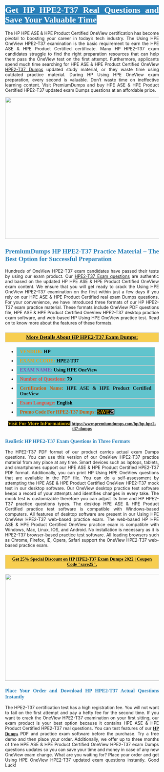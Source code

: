<h1 style="text-align: justify;"><span style="color:#ffffff;"><span style="font-family:Georgia,serif;"><strong><span style="background-color:#2980b9;">Get HP HPE2-T37 Real Questions and Save Your Valuable Time</span></strong></span></span></h1>

<p style="text-align: justify;">The HP HPE ASE & HPE Product Certified OneView certification has become pivotal to boosting your career in today’s tech industry. The Using HPE OneView HPE2-T37 examination is the basic requirement to earn the HPE ASE & HPE Product Certified certificate. Many HP HPE2-T37 exam candidates struggle to find the right preparation resources that can help them pass the OneView test on the first attempt. Furthermore, applicants spend much time searching for HPE ASE & HPE Product Certified OneView <a href="https://www.premiumdumps.com/hp/hp-hpe2-t37-dumps">HPE2-T37 Dumps</a> updated study material, or they waste time using outdated practice material. During HP Using HPE OneView exam preparation, every second is valuable. Don’t waste time on ineffective learning content. Visit PremiumDumps and buy HPE ASE & HPE Product Certified HPE2-T37 updated exam Dumps questions at an affordable price.</p>

<p style="text-align: center;"><a href="https://www.premiumdumps.com/hp/hp-hpe2-t37-dumps"><img alt="" src="https://i.imgur.com/KJGzbJ2.jpeg" style="width: 700px; height: 465px;" /></a></p>

<h2 style="text-align: justify;"><span style="color:#2980b9;"><span style="font-family:Georgia,serif;"><strong>PremiumDumps HP HPE2-T37 Practice Material – The Best Option for Successful Preparation</strong></span></span></h2>

<p style="text-align: justify;">Hundreds of OneView HPE2-T37 exam candidates have passed their tests by using our exam product. Our <a href="https://www.premiumdumps.com/hp/hp-hpe2-t37-dumps">HPE2-T37 Exam questions</a> are authentic and based on the updated HP HPE ASE & HPE Product Certified OneView exam content. We ensure that you will get ready to crack the Using HPE OneView HPE2-T37 examination on the first within just a few days if you rely on our HPE ASE & HPE Product Certified real exam Dumps questions. For your convenience, we have introduced three formats of our HP HPE2-T37 exam practice material. These formats include OneView PDF questions file, HPE ASE & HPE Product Certified OneView HPE2-T37 desktop practice exam software, and web-based HP Using HPE OneView practice test. Read on to know more about the features of these formats.</p>

<h3 style="background: #f7ce50; border: 1px solid rgb(204, 204, 204); padding: 5px 10px; text-align: center;"><span style="font-family:Georgia,serif;"><u><u><span style="color:#000000;"><span style="font-size:11pt"><span style="line-height:normal"><b><span style="font-size:13.0pt"><span cambria="">More Details About HP HPE2-T37 Exam Dumps:</span></span></b></span></span></span></u></u></span></h3>

<ul>
	<li style="margin:0cm 10pt">
	<div style="background:#61c4cd; border: 1px solid rgb(204, 204, 204); padding: 5px 10px; text-align: justify;"><span style="font-family:Georgia,serif;"><span style="font-size:11pt"><span style="line-height:normal"><b><span style="font-size:12.0pt"><span new="" roman="" times=""><span style="color:#f39c12;">VENDOR:</span> <span style="color:#000000;">HP</span></span></span></b></span></span></span></div>
	</li>
	<li style="margin:0cm 10pt">
	<div style="background: #61c4cd; border: 1px solid rgb(204, 204, 204); padding: 5px 10px; text-align: justify;"><span style="font-family:Georgia,serif;"><span style="font-size:11pt"><span style="line-height:normal"><b><span style="font-size:12.0pt"><span new="" roman="" times=""><span style="color:#f39c12;">EXAM CCODE:</span> <span style="color:#000000;">HPE2-T37</span></span></span></b></span></span></span></div>
	</li>
	<li style="margin:0cm 10pt">
	<div style="background: #61c4cd; border: 1px solid rgb(204, 204, 204); padding: 5px 10px; text-align: justify;"><span style="font-family:Georgia,serif;"><span style="font-size:11pt"><span style="line-height:normal"><b><span style="font-size:12.0pt"><span new="" roman="" times=""><span style="color:#8e44ad;">EXAM NAME:</span> <span style="color:#000000;">Using HPE OneView</span></span></span></b></span></span></span></div>
	</li>
	<li style="margin:0cm 10pt">
	<div style="background: #61c4cd; border: 1px solid rgb(204, 204, 204); padding: 5px 10px;"><span style="font-family:Georgia,serif;"><span style="font-size:11pt"><span style="line-height:normal"><b><span style="font-size:12.0pt"><span new="" roman="" times=""><span style="color:#e74c3c;">Number of Questions:</span><span style="color:#000000;"><span style="color:#f1c40f;"> </span>79</span></span></span></b></span></span></span></div>
	</li>
	<li style="margin:0cm 10pt">
	<div style="background: #61c4cd; border: 1px solid rgb(204, 204, 204); padding: 5px 10px; text-align: justify;"><span style="font-family:Georgia,serif;"><span style="font-size:11pt"><span style="line-height:normal"><b><span style="font-size:12.0pt"><span new="" roman="" times=""><span style="color:#d35400;">Certification Name:</span> HPE ASE & HPE Product Certified OneView</span></span></b></span></span></span></div>
	</li>
	<li style="margin:0cm 10pt">
	<div style="background: #61c4cd; border: 1px solid rgb(204, 204, 204); padding: 5px 10px; text-align: justify;"><span style="font-family:Georgia,serif;"><span style="font-size:11pt"><span style="line-height:normal"><b><span style="font-size:12.0pt"><span new="" roman="" times=""><span style="color:#e74c3c;">Exam Language:</span> <span style="color:#000000;">English</span></span></span></b></span></span></span></div>
	</li>
	<li style="margin:0cm 10pt">
	<div style="background: #61c4cd; border: 1px solid rgb(204, 204, 204); padding: 5px 10px;"><span style="font-family:Georgia,serif;"><span style="font-size:11pt"><span style="line-height:normal"><b><span style="font-size:12.0pt"><span new="" roman="" times=""><span style="color:#d35400;">Promo Code For HPE2-T37 Dumps:</span><span style="color:#f1c40f;"> <span style="background-color:#000000;">SAVE</span></span><span style="color:#ffffff;"><span style="background-color:#000000;">25</span></span></span></span></b></span></span></span></div>
	</li>
</ul>

<p style="text-align: center;"><span style="font-family:Georgia,serif;"><strong><span style="font-size:16px;"><span style="color:#f1c40f;"><span style="background-color:#000000;">Visit For More InFormations:</span></span></span> <a href="https://www.premiumdumps.com/hp/hp-hpe2-t37-dumps">https://www.premiumdumps.com/hp/hp-hpe2-t37-dumps</a></strong></span></p>

<h3 style="text-align: justify;"><span style="color:#2980b9;"><span style="font-family:Georgia,serif;"><strong><strong><strong>Realistic HP HPE2-T37 Exam Questions in Three Formats</strong></strong></strong></span></span></h3>

<p style="text-align: justify;">The HPE2-T37 PDF format of our product carries actual exam Dumps questions. You can use this version of our OneView HPE2-T37 practice material from any place at any time. Smart devices such as laptops, tablets, and smartphones support our HPE ASE & HPE Product Certified HPE2-T37 PDF format. Additionally, you can print HP Using HPE OneView questions that are available in the PDF file. You can do a self-assessment by attempting the HPE ASE & HPE Product Certified OneView HPE2-T37 mock test in our desktop software. Our OneView desktop practice test software keeps a record of your attempts and identifies changes in every take. The mock test is customizable therefore you can adjust its time and HP HPE2-T37 practice questions types. The desktop HPE ASE & HPE Product Certified practice test software is compatible with Windows-based computers. All features of desktop software are present in our Using HPE OneView HPE2-T37 web-based practice exam. The web-based HP HPE ASE & HPE Product Certified OneView practice exam is compatible with Windows, Mac, Linux, IOS, and Android. No installation is necessary as it is HPE2-T37 browser-based practice test software. All leading browsers such as Chrome, Firefox, IE, Opera, Safari support the OneView HPE2-T37 web-based practice exam.</p>

<h3 style="background: rgb(247, 206, 80); border: 1px solid rgb(204, 204, 204); padding: 5px 10px; text-align: center;"><span style="font-family:Georgia,serif;"><u><span style="color:#000000;"><span style="font-size:11pt;"><span style="line-height:normal;"><b><span cambria="">Get 25% Special Discount on HP HPE2-T37 Exam Dumps 2022 | Coupon Code "save25".</span></b></span></span></span></u></span></h3>

<p style="text-align: center;"><strong><strong><a href="https://www.premiumdumps.com/hp/hp-hpe2-t37-dumps"><img alt="" src="https://i.imgur.com/F18GQwv.jpeg" style="width: 700px; height: 350px;" /></a></strong></strong></p>

<h3 style="text-align: justify;"><strong><span style="color:#2980b9;"><span style="font-family:Georgia,serif;"><strong><strong><strong>Place Your Order and Download HP HPE2-T37 Actual Questions Instantly</strong></strong></strong></span></span></strong></h3>

<p style="text-align: justify;">The HPE2-T37 certification test has a high registration fee. You will not want to fail on the first attempt and pay a hefty fee for the second time. If you want to crack the OneView HPE2-T37 examination on your first sitting, our exam product is your best option because it contains HPE ASE & HPE Product Certified HPE2-T37 real questions. You can test features of our <span style="font-family:Georgia,serif;"><strong><a href="https://www.premiumdumps.com/hp-exam-dumps">HP Dumps</a></strong></span> PDF and practice exam software before the purchase. Try a free demo and then place your order. Additionally, we offer up to three months of free HPE ASE & HPE Product Certified OneView HPE2-T37 exam Dumps questions updates so you can save your time and money in case of any new OneView exam change. What are you waiting for? Place your order and get Using HPE OneView HPE2-T37 updated exam questions instantly. Good Luck!</p>
